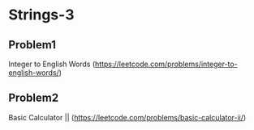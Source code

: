 # Strings-3

## Problem1

Integer to English Words (https://leetcode.com/problems/integer-to-english-words/)

## Problem2

Basic Calculator || (https://leetcode.com/problems/basic-calculator-ii/)
